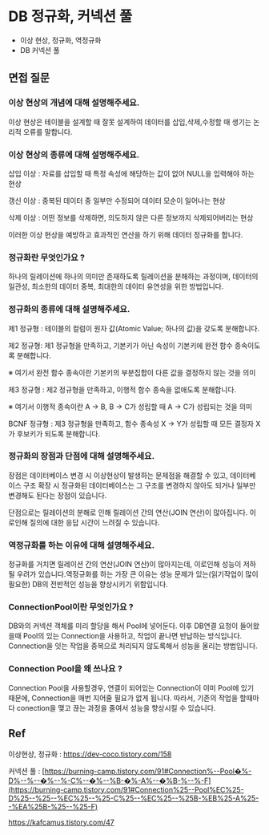 # DB 정규화, 커넥션 풀

- 이상 현상, 정규화, 역정규화
- DB 커넥션 풀

## 면접 질문

### 이상 현상의 개념에 대해 설명해주세요.

이상 현상은 테이블을 설계할 때 잘못 설계하여 데이터를 삽입,삭제,수정할 때 생기는 논리적 오류를 말합니다.

### 이상 현상의 종류에 대해 설명해주세요.

삽입 이상 : 자료를 삽입할 때 특정 속성에 해당하는 값이 없어 NULL을 입력해야 하는 현상

갱신 이상 : 중복된 데이터 중 일부만 수정되어 데이터 모순이 일어나는 현상

삭제 이상 : 어떤 정보를 삭제하면, 의도하지 않은 다른 정보까지 삭제되어버리는 현상

이러한 이상 현상을 예방하고 효과적인 연산을 하기 위해 데이터 정규화를 합니다.

### 정규화란 무엇인가요 ?

하나의 릴레이션에 하나의 의미만 존재하도록 릴레이션을 분해하는 과정이며, 데이터의 일관성, 최소한의 데이터 중복, 최대한의 데이터 유연성을 위한 방법입니다.

### 정규화의 종류에 대해 설명해주세요.

제1 정규형 : 테이블의 컬럼이 원자 값(Atomic Value; 하나의 값)을 갖도록 분해합니다.

제2 정규형: 제1 정규형을 만족하고, 기본키가 아닌 속성이 기본키에 완전 함수 종속이도록 분해합니다.

※ 여기서 완전 함수 종속이란 기본키의 부분집합이 다른 값을 결정하지 않는 것을 의미

제3 정규형 : 제2 정규형을 만족하고, 이행적 함수 종속을 없애도록 분해합니다.

※ 여기서 이행적 종속이란 A → B, B → C가 성립할 때 A → C가 성립되는 것을 의미

BCNF 정규형 : 제3 정규형을 만족하고, 함수 종속성 X → Y가 성립할 때 모든 결정자 X가 후보키가 되도록 분해합니다.

### 정규화의 장점과 단점에 대해 설명해주세요.

장점은 데이터베이스 변경 시 이상현상이 발생하는 문제점을 해결할 수 있고, 데이터베이스 구조 확장 시 정규화된 데이터베이스는 그 구조를 변경하지 않아도 되거나 일부만 변경해도 된다는 장점이 있습니다.

단점으로는  릴레이션의 분해로 인해 릴레이션 간의 연산(JOIN 연산)이 많아집니다. 이로인해 질의에 대한 응답 시간이 느려질 수 있습니다.

### 역정규화를 하는 이유에 대해 설명해주세요.

정규화를 거치면 릴레이션 간의 연산(JOIN 연산)이 많아지는데, 이로인해 성능이 저하될 우려가 있습니다.역정규화를 하는 가장 큰 이유는 성능 문제가 있는(읽기작업이 많이 필요한) DB의 전반적인 성능을 향상시키기 위함입니다.

### ConnectionPool이란 무엇인가요 ?

DB와의 커넥션 객체를 미리 할당을 해서 Pool에 넣어둔다. 이후 DB연결 요청이 들어왔을때 Pool의 있는 Connection을 사용하고, 작업이 끝나면 반납하는 방식입니다. Connection을 잇는 작업을 중복으로 처리되지 않도록해서 성능을 올리는 방법입니다.

### **Connection Pool을 왜 쓰나요 ?**

Connection Pool을 사용할경우, 연결이 되어있는 Connection이 이미 Pool에 있기 때문에, Connection을 매번 지어줄 필요가 없게 됩니다.
따라서, 기존의 작업을 할때마다 conection을 맺고 끊는 과정을 줄여서 성능을 향상시킬 수 있습니다.

## Ref

이상현상, 정규화 : https://dev-coco.tistory.com/158

커넥션 풀 : [https://burning-camp.tistory.com/91#Connection%--Pool�%-D%--%--�%--%-C%--�%--%B-�%-A%--�%B-%--%-F](https://burning-camp.tistory.com/91#Connection%25--Pool%EC%25-D%25--%25--%EC%25--%25-C%25--%EC%25--%25B-%EB%25-A%25--%EA%25B-%25--%25-F)

https://kafcamus.tistory.com/47
